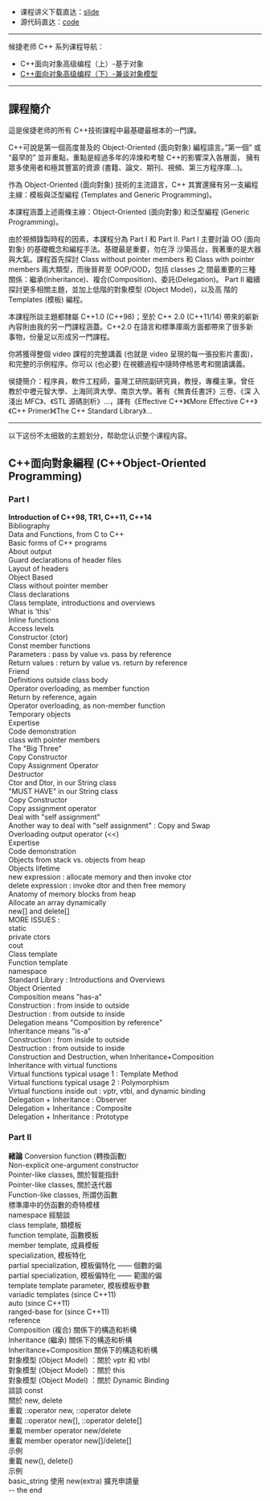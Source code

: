 + 课程讲义下载直达：[slide](slide/)
+ 源代码直达：[code](code/)

----

候捷老师 C++ 系列课程导航：

+ C++面向对象高级编程（上）-基于对象
+ [C++面向对象高级编程（下）-兼谈对象模型](../C++-OOPBase2-HouJie/)



---

## 課程簡介

這是侯捷老师的所有 C++技術課程中最基礎最根本的一門課。

C++可說是第一個高度普及的 Object-Oriented (面向對象) 編程語言。”第一個”
或 “最早的” 並非重點，重點是經過多年的淬煉和考驗 C++的影響深入各層面，
擁有眾多使用者和極其豐富的資源 (書籍、論文、期刊、視頻、第三方程序庫…)。

作為 Object-Oriented (面向對象) 技術的主流語言，C++ 其實還擁有另一支編程
主線：模板與泛型編程 (Templates and Generic Programming)。

本課程涵蓋上述兩條主線：Object-Oriented (面向對象) 和泛型編程 (Generic
Programming)。

由於視頻錄製時程的因素，本課程分為 Part I 和 Part II.
Part I 主要討論 OO (面向對象) 的基礎概念和編程手法。基礎最是重要，勿在浮
沙築高台，我著重的是大器與大氣。課程首先探討 Class without pointer members
和 Class with pointer members 兩大類型，而後晉昇至 OOP/OOD，包括 classes 之
間最重要的三種關係：繼承(Inheritance)、複合(Composition)、委託(Delegation)。
Part II 繼續探討更多相關主題，並加上低階的對象模型 (Object Model)，以及高
階的 Templates (模板) 編程。

本課程所談主題都隸屬 C++1.0 (C++98)；至於 C++ 2.0 (C++11/14) 帶來的嶄新
內容則由我的另一門課程涵蓋。C++2.0 在語言和標準庫兩方面都帶來了很多新
事物，份量足以形成另一門課程。

你將獲得整個 video 課程的完整講義 (也就是 video 呈現的每一張投影片畫面)，
和完整的示例程序。你可以 (也必要) 在視聽過程中隨時停格思考和閱讀講義。

侯捷簡介：程序員，軟件工程師，臺灣工研院副研究員，教授，專欄主筆。曾任
教於中壢元智大學、上海同濟大學、南京大學。著有《無責任書評》三卷、《深
入淺出 MFC》、《STL 源碼剖析》…，譯有《Effective C++》《More Effective C++》
《C++ Primer》《The C++ Standard Library》…

---

以下这份不太细致的主题划分，帮助您认识整个课程内容。

## C++面向對象編程 (C++Object-Oriented Programming)

### Part I

**Introduction of C++98, TR1, C++11, C++14**<br>
	Bibliography<br>
	Data and Functions, from C to C++<br>
	Basic forms of C++ programs<br>
	About output<br>
	Guard declarations of header files<br>
	Layout of headers<br>
	Object Based<br>
	Class without pointer member<br>
		Class declarations<br>
		Class template, introductions and overviews<br>
		What is 'this'<br>
		Inline functions<br>
		Access levels<br>
		Constructor (ctor)<br>
		Const member functions<br>
		Parameters : pass by value vs. pass by reference<br>
		Return values : return by value vs. return by reference<br>
		Friend<br>
		Definitions outside class body<br>
		Operator overloading, as member function<br>
		Return by reference, again<br>
		Operator overloading, as non-member function<br>
		Temporary objects<br>
		Expertise<br>
		Code demonstration<br>
	class with pointer members<br>
		The "Big Three"<br>
			Copy Constructor<br>
			Copy Assignment Operator<br>
			Destructor<br>
		Ctor and Dtor, in our String class<br>
		"MUST HAVE" in our String class<br>
			Copy Constructor<br>
			Copy assignment operator<br>
		Deal with "self assignment"<br>
		Another way to deal with "self assignment" : Copy and Swap<br>
		Overloading output operator (<<)<br>
		Expertise<br>
		Code demonstration<br>
	Objects from stack vs. objects from heap<br>
		Objects lifetime<br>
		new expression : allocate memory and then invoke ctor<br>
		delete expression : invoke dtor and then free memory<br>
		Anatomy of memory blocks from heap<br>
		Allocate an array dynamically<br>
		new[] and delete[]<br>
	MORE ISSUES :<br>
		static<br>
		private ctors<br>
		cout<br>
		Class template<br>
		Function template<br>
		namespace<br>
		Standard Library : Introductions and Overviews<br>
	Object Oriented<br>
		Composition means "has-a"<br>
			Construction : from inside to outside<br>
			Destruction : from outside to inside<br>
		Delegation means "Composition by reference"<br>
		Inheritance means "is-a"<br>
			Construction : from inside to outside<br>
			Destruction : from outside to inside<br>
		Construction and Destruction, when Inheritance+Composition<br>
		Inheritance with virtual functions<br>
		Virtual functions typical usage 1 : Template Method<br>
		Virtual functions typical usage 2 : Polymorphism<br>
		Virtual functions inside out : vptr, vtbl, and dynamic binding<br>
		Delegation + Inheritance : Observer<br>
		Delegation + Inheritance : Composite<br>
		Delegation + Inheritance : Prototype<br>

### Part II

**緒論**
Conversion function (轉換函數)<br>
Non-explicit one-argument constructor<br>
Pointer-like classes, 關於智能指針<br>
Pointer-like classes, 關於迭代器<br>
Function-like classes, 所謂仿函數<br>
標準庫中的仿函數的奇特模樣<br>
namespace 經驗談<br>
class template, 類模板<br>
function template, 函數模板<br>
member template, 成員模板<br>
specialization, 模板特化<br>
partial specialization, 模板偏特化 —— 個數的偏<br>
partial specialization, 模板偏特化 —— 範圍的偏<br>
template template parameter, 模板模板參數<br>
variadic templates (since C++11)<br>
auto (since C++11)<br>
ranged-base for (since C++11)<br>
reference<br>
Composition (複合) 關係下的構造和析構<br>
Inheritance (繼承) 關係下的構造和析構<br>
Inheritance+Composition 關係下的構造和析構<br>
對象模型 (Object Model) ：關於 vptr 和 vtbl<br>
對象模型 (Object Model) ：關於 this<br>
對象模型 (Object Model) ：關於 Dynamic Binding<br>
談談 const<br>
關於 new, delete<br>
重載 ::operator new, ::operator delete<br>
重載 ::operator new[], ::operator delete[]<br>
重載 member operator new/delete<br>
重載 member operator new[]/delete[]<br>
示例<br>
重載 new(), delete()<br>
示例<br>
basic_string 使用 new(extra) 擴充申請量<br>
-- the end

